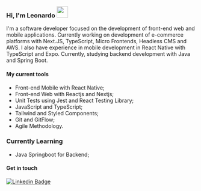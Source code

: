 ### Hi, I'm Leonardo <img src="https://media.giphy.com/media/hvRJCLFzcasrR4ia7z/giphy.gif" width="30" >

I'm a software developer focused on the development of front-end web and mobile applications. Currently working on development of e-commerce platforms with Next.JS, TypeScript, Micro Frontends, Headless CMS and AWS. 
I also have experience in mobile development in React Native with TypeScript and Expo.
Currently, studying backend development with Java and Spring Boot.

#### My current tools 
- Front-end Mobile with React Native;
- Front-end Web with Reactjs and Nextjs;
- Unit Tests using Jest and React Testing Library;
- JavaScript and TypeScript;  
- Tailwind and Styled Components;
- Git and GitFlow;
- Agile Methodology. 

### Currently Learning
- Java Springboot for Backend;

#### Get in touch

[![Linkedin Badge](https://img.shields.io/badge/-Linkedin-blue?style=flat-square&logo=Linkedin&logoColor=white&link=https://www.linkedin.com/in/leondavidtb)](https://www.linkedin.com/in/leondavidtb/)
